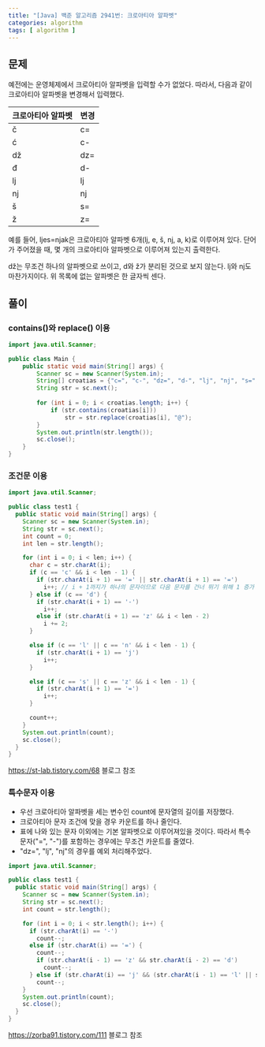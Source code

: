 ```yaml
---
title: "[Java] 백준 알고리즘 2941번: 크로아티아 알파벳"
categories: algorithm
tags: [ algorithm ]
---
```


## 문제

예전에는 운영체제에서 크로아티아 알파벳을 입력할 수가 없었다. 따라서, 다음과 같이 크로아티아 알파벳을 변경해서 입력했다.

| 크로아티아 알파벳 | 변경 |
| :---------------- | :--- |
| č                 | c=   |
| ć                 | c-   |
| dž                | dz=  |
| đ                 | d-   |
| lj                | lj   |
| nj                | nj   |
| š                 | s=   |
| ž                 | z=   |

예를 들어, ljes=njak은 크로아티아 알파벳 6개(lj, e, š, nj, a, k)로 이루어져 있다. 단어가 주어졌을 때, 몇 개의 크로아티아 알파벳으로 이루어져 있는지 출력한다.

dž는 무조건 하나의 알파벳으로 쓰이고, d와 ž가 분리된 것으로 보지 않는다. lj와 nj도 마찬가지이다. 위 목록에 없는 알파벳은 한 글자씩 센다.

## 풀이

### contains()와 replace() 이용

```java
import java.util.Scanner;

public class Main {
    public static void main(String[] args) {
        Scanner sc = new Scanner(System.in);
        String[] croatias = {"c=", "c-", "dz=", "d-", "lj", "nj", "s=", "z="};
        String str = sc.next();
        
        for (int i = 0; i < croatias.length; i++) {
            if (str.contains(croatias[i]))
                str = str.replace(croatias[i], "@");
        }
        System.out.println(str.length());
        sc.close();
    }
}
```



### 조건문 이용

```java
import java.util.Scanner;

public class test1 {
  public static void main(String[] args) {
    Scanner sc = new Scanner(System.in);
    String str = sc.next();
    int count = 0;
    int len = str.length();

    for (int i = 0; i < len; i++) {
      char c = str.charAt(i);
      if (c == 'c' && i < len - 1) {
        if (str.charAt(i + 1) == '=' || str.charAt(i + 1) == '=')
          i++; // i + 1까지가 하나의 문자이므로 다음 문자를 건너 뛰기 위해 1 증가
      } else if (c == 'd') {
        if (str.charAt(i + 1) == '-')
          i++;
        else if (str.charAt(i + 1) == 'z' && i < len - 2)
          i += 2;
      }

      else if (c == 'l' || c == 'n' && i < len - 1) {
        if (str.charAt(i + 1) == 'j')
          i++;
      }

      else if (c == 's' || c == 'z' && i < len - 1) {
        if (str.charAt(i + 1) == '=')
          i++;
      }

      count++;
    }
    System.out.println(count);
    sc.close();
  }
}
```

https://st-lab.tistory.com/68 블로그 참조



### 특수문자 이용

- 우선 크로아티아 알파벳을 세는 변수인 count에 문자열의 길이를 저장했다.
- 크로아티아 문자 조건에 맞을 경우 카운트를 하나 줄인다.
- 표에 나와 있는 문자 이외에는 기본 알파벳으로 이루어져있을 것이다. 따라서 특수문자("=", "-")를 포함하는 경우에는 무조건 카운트를 줄였다.
- "dz=", "lj", "nj"의 경우를 예외 처리해주었다.

```java
import java.util.Scanner;

public class test1 {
  public static void main(String[] args) {
    Scanner sc = new Scanner(System.in);
    String str = sc.next();
    int count = str.length();

    for (int i = 0; i < str.length(); i++) {
      if (str.charAt(i) == '-')
        count--;
      else if (str.charAt(i) == '=') {
        count--;
        if (str.charAt(i - 1) == 'z' && str.charAt(i - 2) == 'd')
          count--;
      } else if (str.charAt(i) == 'j' && (str.charAt(i - 1) == 'l' || str.charAt(i - 1) == 'n'))
        count--;
    }
    System.out.println(count);
    sc.close();
  }
}
```

https://zorba91.tistory.com/111 블로그 참조